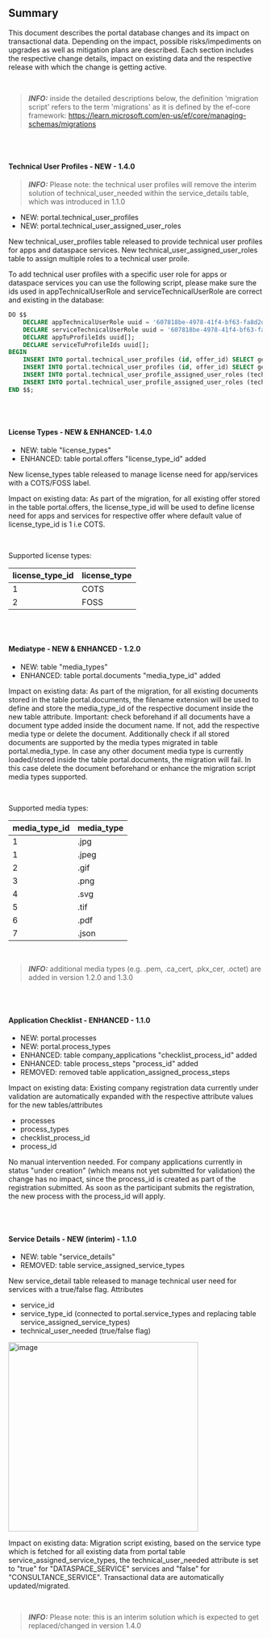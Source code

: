 ## Summary

This document describes the portal database changes and its impact on transactional data. Depending on the impact, possible risks/impediments on upgrades as well as mitigation plans are described.
Each section includes the respective change details, impact on existing data and the respective release with which the change is getting active.

<br>

> **_INFO:_** inside the detailed descriptions below, the definition 'migration script' refers to the term 'migrations' as it is defined by the ef-core framework: https://learn.microsoft.com/en-us/ef/core/managing-schemas/migrations


<br>
<br>

#### Technical User Profiles - NEW - 1.4.0

> **_INFO:_** Please note: the technical user profiles will remove the interim solution of technical_user_needed within the service_details table, which was introduced in 1.1.0

* NEW: portal.technical_user_profiles
* NEW: portal.technical_user_assigned_user_roles

New technical_user_profiles table released to provide technical user profiles for apps and dataspace services.
New technical_user_assigned_user_roles table to assign multiple roles to a technical user proile.

To add technical user profiles with a specific user role for apps or dataspace services you can use the following script, please make sure the ids used in appTechnicalUserRole and serviceTechnicalUserRole are correct and existing in the database:

``` sql
DO $$
    DECLARE appTechnicalUserRole uuid = '607818be-4978-41f4-bf63-fa8d2de51169';
    DECLARE serviceTechnicalUserRole uuid = '607818be-4978-41f4-bf63-fa8d2de51155';
    DECLARE appTuProfileIds uuid[];
    DECLARE serviceTuProfileIds uuid[];
BEGIN
    INSERT INTO portal.technical_user_profiles (id, offer_id) SELECT gen_random_uuid(), o.id FROM portal.offers as o LEFT JOIN portal.technical_user_profiles as tup ON o.id = tup.offer_id WHERE tup.offer_id IS NULL AND offer_type_id = 1 RETURNING id into appTuProfileIds;
    INSERT INTO portal.technical_user_profiles (id, offer_id) SELECT gen_random_uuid(), service_id FROM portal.service_details as sd LEFT JOIN portal.technical_user_profiles as tup ON sd.service_id = tup.offer_id WHERE tup.offer_id IS NULL AND sd.service_type_id = 1 RETURNING id into serviceTuProfileIds;
    INSERT INTO portal.technical_user_profile_assigned_user_roles (technical_user_profile_id, user_role_id) SELECT a.id, appTechnicalUserRole FROM (SELECT unnest(appTuProfileIds) AS id) as a;
    INSERT INTO portal.technical_user_profile_assigned_user_roles (technical_user_profile_id, user_role_id) SELECT s.id, serviceTechnicalUserRole FROM (SELECT unnest(serviceTuProfileIds) AS id) as s;
END $$;
```

<br>
<br>

#### License Types - NEW & ENHANCED- 1.4.0

* NEW: table "license_types"
* ENHANCED: table portal.offers "license_type_id" added

New license_types table released to manage license need for app/services with a COTS/FOSS label.


Impact on existing data:
As part of the migration, for all existing offer stored in the table portal.offers, the license_type_id will be used to define license need for apps and services for respective offer where default value of license_type_id is 1 i.e COTS. 

<br>

Supported license types:

license_type_id | license_type 
--- | --- 
1 | COTS
2 | FOSS

<br>
<br>

#### Mediatype - NEW & ENHANCED - 1.2.0

* NEW: table "media_types"
* ENHANCED: table portal.documents "media_type_id" added

Impact on existing data:
As part of the migration, for all existing documents stored in the table portal.documents, the filename extension will be used to define and store the media_type_id of the respective document inside the new table attribute. Important: check beforehand if all documents have a document type added inside the document name. If not, add the respective media type or delete the document.
Additionally check if all stored documents are supported by the media types migrated in table portal.media_type. In case any other document media type is currently loaded/stored inside the table portal.documents, the migration will fail. In this case delete the document beforehand or enhance the migration script media types supported.

<br>

Supported media types:

media_type_id | media_type 
--- | --- 
1 | .jpg 
1 | .jpeg
2 | .gif
3 | .png
4 | .svg
5 | .tif
6 | .pdf
7 | .json

<br>

> **_INFO:_** additional media types (e.g. .pem, .ca_cert, .pkx_cer, .octet)  are added in version 1.2.0 and 1.3.0


<br>
<br>

#### Application Checklist - ENHANCED - 1.1.0

* NEW: portal.processes
* NEW: portal.process_types
* ENHANCED: table company_applications "checklist_process_id" added
* ENHANCED: table process_steps "process_id" added
* REMOVED: removed table application_assigned_process_steps

Impact on existing data:
Existing company registration data currently under validation are automatically expanded with the respective attribute values for the new tables/attributes
* processes
* process_types
* checklist_process_id
* process_id

No manual intervention needed.
For company applications currently in status "under creation" (which means not yet submitted for validation) the change has no impact, since the process_id is created as part of the registration submitted. As soon as the participant submits the registration, the new process with the process_id will apply.

<br>
<br>

#### Service Details - NEW (interim) - 1.1.0

* NEW: table "service_details"
* REMOVED: table service_assigned_service_types

New service_detail table released to manage technical user need for services with a true/false flag.
Attributes
* service_id
* service_type_id (connected to portal.service_types and replacing table service_assigned_service_types)
* technical_user_needed (true/false flag)

<img width="376" alt="image" src="https://user-images.githubusercontent.com/94133633/228341713-1bbc0354-0ebf-42f7-bc37-135567037b60.png">

Impact on existing data:
Migration script existing, based on the service type which is fetched for all existing data from portal table service_assigned_service_types, the technical_user_needed attribute is set to "true" for "DATASPACE_SERVICE" services and "false" for "CONSULTANCE_SERVICE".
Transactional data are automatically updated/migrated. 

<br>

> **_INFO:_** Please note: this is an interim solution which is expected to get replaced/changed in version 1.4.0

<br>
<br>
